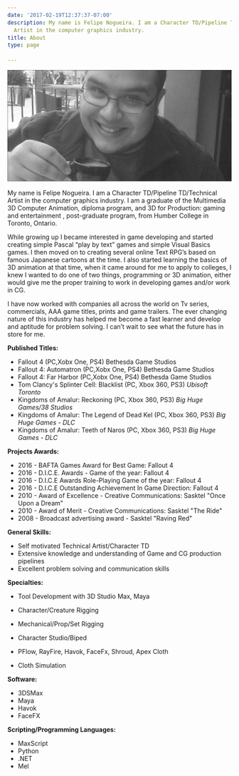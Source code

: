 ```yaml
---
date: '2017-02-19T12:37:37-07:00'
description: My name is Felipe Nogueira. I am a Character TD/Pipeline TD/Technical
  Artist in the computer graphics industry.
title: About
type: page

---
```

![](/uploads/2017/02/21/aboutmeop.jpg)

My name is Felipe Nogueira. I am a Character TD/Pipeline TD/Technical Artist in the computer graphics industry. I am a graduate of the Multimedia 3D Computer Animation, diploma program, and 3D for Production: gaming and entertainment , post-graduate program, from Humber College in Toronto, Ontario.

While growing up I became interested in game developing and started creating simple Pascal “play by text” games and simple Visual Basics games. I then moved on to creating several online Text RPG’s based on famous Japanese cartoons at the time. I also started learning the basics of 3D animation at that time, when it came around for me to apply to colleges, I knew I wanted to do one of two things, programming or 3D animation, either would give me the proper training to work in developing games and/or work in CG.

I have now worked with companies all across the world on Tv series, commercials, AAA game titles, prints and game trailers. The ever changing nature of this industry has helped me become a fast learner and develop and aptitude for problem solving. I can’t wait to see what the future has in store for me.

**Published Titles:**

*   Fallout 4 (PC,Xobx One, PS4) Bethesda Game Studios
*   Fallout 4: Automatron (PC,Xobx One, PS4) Bethesda Game Studios
*   Fallout 4: Far Harbor (PC,Xobx One, PS4) Bethesda Game Studios
*   Tom Clancy's Splinter Cell: Blacklist (PC, Xbox 360, PS3) _Ubisoft Toronto_
*   Kingdoms of Amalur: Reckoning (PC, Xbox 360, PS3) _Big Huge Games/38 Studios_
*   Kingdoms of Amalur: The Legend of Dead Kel (PC, Xbox 360, PS3) _Big Huge Games - DLC_
*   Kingdoms of Amalur: Teeth of Naros (PC, Xbox 360, PS3) _Big Huge Games - DLC_

**Projects Awards:**

*   2016 - BAFTA Games Award for Best Game: Fallout 4
*   2016 - D.I.C.E. Awards - Game of the year: Fallout 4
*   2016 - D.I.C.E Awards Role-Playing Game of the year: Fallout 4
*   2016 - D.I.C.E Outstanding Achievement In Game Direction: Fallout 4
*   2010 - Award of Excellence - Creative Communications: Sasktel "Once Upon a Dream"
*   2010 - Award of Merit - Creative Communications: Sasktel "The Ride"
*   2008 - Broadcast advertising award - Sasktel "Raving Red"

**General Skills:**

*   Self motivated Technical Artist/Character TD
*   Extensive knowledge and understanding of Game and CG production pipelines
*   Excellent problem solving and communication skills

**Specialties:**

*   Tool Development with 3D Studio Max, Maya  

*   Character/Creature Rigging
*   Mechanical/Prop/Set Rigging
*   Character Studio/Biped
*   PFlow, RayFire, Havok, FaceFx, Shroud, Apex Cloth
*   Cloth Simulation

**Software:**

*   3DSMax
*   Maya
*   Havok
*   FaceFX

**Scripting/Programming Languages:**

*   MaxScript
*   Python
*   .NET
*   Mel